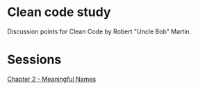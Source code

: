 # Clean code study
Discussion points for Clean Code by Robert "Uncle Bob" Martin.

# Sessions

[Chapter 2 - Meaningful Names](Chapter-2.md)
